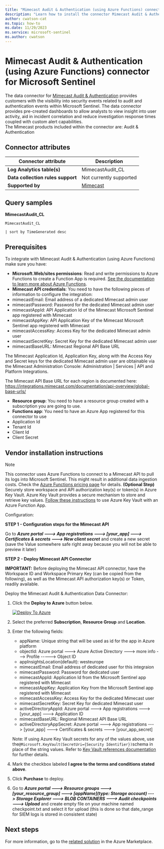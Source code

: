 ```yaml
---
title: "Mimecast Audit & Authentication (using Azure Functions) connector for Microsoft Sentinel"
description: "Learn how to install the connector Mimecast Audit & Authentication (using Azure Functions) to connect your data source to Microsoft Sentinel."
author: cwatson-cat
ms.topic: how-to
ms.date: 11/29/2023
ms.service: microsoft-sentinel
ms.author: cwatson
---
```


# Mimecast Audit & Authentication (using Azure Functions) connector for Microsoft Sentinel

The data connector for [Mimecast Audit & Authentication](https://community.mimecast.com/s/article/Azure-Sentinel) provides customers with the visibility into security events related to audit and authentication events within Microsoft Sentinel. The data connector provides pre-created dashboards to allow analysts to view insight into user activity, aid in incident correlation and reduce investigation response times coupled with custom alert capabilities.  
The Mimecast products included within the connector are: 
Audit & Authentication
 

## Connector attributes

| Connector attribute | Description |
| --- | --- |
| **Log Analytics table(s)** | MimecastAudit_CL<br/> |
| **Data collection rules support** | Not currently supported |
| **Supported by** | [Mimecast](https://community.mimecast.com/s/contactsupport) |

## Query samples

**MimecastAudit_CL**
   ```kusto
MimecastAudit_CL

   | sort by TimeGenerated desc
   ```



## Prerequisites

To integrate with Mimecast Audit & Authentication (using Azure Functions) make sure you have: 

- **Microsoft.Web/sites permissions**: Read and write permissions to Azure Functions to create a Function App is required. [See the documentation to learn more about Azure Functions](/azure/azure-functions/).
- **Mimecast API credentials**: You need to have the following pieces of information to configure the integration:
- mimecastEmail: Email address of a dedicated Mimecast admin user
- mimecastPassword: Password for the dedicated Mimecast admin user
- mimecastAppId: API Application Id of the Mimecast Microsoft Sentinel app registered with Mimecast
- mimecastAppKey: API Application Key of the Mimecast Microsoft Sentinel app registered with Mimecast
- mimecastAccessKey: Access Key for the dedicated Mimecast admin user
- mimecastSecretKey: Secret Key for the dedicated Mimecast admin user
- mimecastBaseURL: Mimecast Regional API Base URL

The Mimecast Application Id, Application Key, along with the Access Key and Secret keys for the dedicated Mimecast admin user are obtainable via the Mimecast Administration Console: Administration | Services | API and Platform Integrations.

The Mimecast API Base URL for each region is documented here: https://integrations.mimecast.com/documentation/api-overview/global-base-urls/
- **Resource group**: You need to have a resource group created with a subscription you are going to use.
- **Functions app**: You need to have an Azure App registered for this connector to use
- Application Id
- Tenant Id
- Client Id
- Client Secret


## Vendor installation instructions


> [!NOTE]
>  This connector uses Azure Functions to connect to a Mimecast API to pull its logs into Microsoft Sentinel. This might result in additional data ingestion costs. Check the [Azure Functions pricing page](https://azure.microsoft.com/pricing/details/functions/) for details.
**(Optional Step)** Securely store workspace and API authorization key(s) or token(s) in Azure Key Vault. Azure Key Vault provides a secure mechanism to store and retrieve key values. [Follow these instructions](/azure/app-service/app-service-key-vault-references) to use Azure Key Vault with an Azure Function App.

Configuration:

**STEP 1 - Configuration steps for the Mimecast API**

Go to ***Azure portal ---> App registrations ---> [your_app] ---> Certificates & secrets ---> New client secret*** and create a new secret (save the Value somewhere safe right away because you will not be able to preview it later)


**STEP 2 - Deploy Mimecast API Connector**

**IMPORTANT:** Before deploying the Mimecast API connector, have the Workspace ID  and Workspace Primary Key (can be copied from the following), as well as the Mimecast API authorization key(s) or Token, readily available.



Deploy the Mimecast Audit & Authentication Data Connector:


1. Click the **Deploy to Azure** button below. 

	[![Deploy To Azure](https://aka.ms/deploytoazurebutton)](https://aka.ms/sentinel-MimecastAudit-azuredeploy)
2. Select the preferred **Subscription**, **Resource Group** and **Location**. 
3. Enter the following fields:
   - appName: Unique string that will be used as id for the app in Azure platform
   - objectId: Azure portal ---> Azure Active Directory ---> more info ---> Profile -----> Object ID
   - appInsightsLocation(default): westeurope
   - mimecastEmail: Email address of dedicated user for this integraion
   - mimecastPassword: Password for dedicated user
   - mimecastAppId: Application Id from the Microsoft Sentinel app registered with Mimecast
   - mimecastAppKey: Application Key from the Microsoft Sentinel app registered with Mimecast
   - mimecastAccessKey: Access Key for the dedicated Mimecast user
   - mimecastSecretKey: Secret Key for dedicated Mimecast user
   - activeDirectoryAppId: Azure portal ---> App registrations ---> [your_app] ---> Application ID
   - mimecastBaseURL: Regional Mimecast API Base URL
   - activeDirectoryAppSecret: Azure portal ---> App registrations ---> [your_app] ---> Certificates & secrets ---> [your_app_secret]

    Note: If using Azure Key Vault secrets for any of the values above, use the`@Microsoft.KeyVault(SecretUri={Security Identifier})`schema in place of the string values. Refer to [Key Vault references documentation](/azure/app-service/app-service-key-vault-references) for further details.

4. Mark the checkbox labeled **I agree to the terms and conditions stated above**. 
5. Click **Purchase** to deploy. 

6. Go to ***Azure portal ---> Resource groups ---> [your_resource_group] --->  [appName](type: Storage account) ---> Storage Explorer ---> BLOB CONTAINERS ---> Audit checkpoints ---> Upload*** and create empty file on your machine named checkpoint.txt and select it for upload (this is done so that date_range for SIEM logs is stored in consistent state)




## Next steps

For more information, go to the [related solution](https://azuremarketplace.microsoft.com/en-us/marketplace/apps/mimecastnorthamerica1584469118674.azure-sentinel-solution-mimecastaudit?tab=Overview) in the Azure Marketplace.
